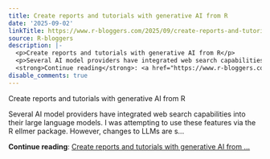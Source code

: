 ```yaml
---
title: Create reports and tutorials with generative AI from R
date: '2025-09-02'
linkTitle: https://www.r-bloggers.com/2025/09/create-reports-and-tutorials-with-generative-ai-from-r/
source: R-bloggers
description: |-
  <p>Create reports and tutorials with generative AI from R</p>
  <p>Several AI model providers have integrated web search capabilities into their large language models. I was attempting to use these features via the R ellmer package. However, changes to LLMs are s...</p>
  <strong>Continue reading</strong>: <a href="https://www.r-bloggers.com/2025/09/create-reports-and-tutorials-with-generative-ai-from-r/">Create reports and tutorials with generative AI from ...
disable_comments: true
---
```

<p>Create reports and tutorials with generative AI from R</p>
<p>Several AI model providers have integrated web search capabilities into their large language models. I was attempting to use these features via the R ellmer package. However, changes to LLMs are s...</p>
<strong>Continue reading</strong>: <a href="https://www.r-bloggers.com/2025/09/create-reports-and-tutorials-with-generative-ai-from-r/">Create reports and tutorials with generative AI from ...